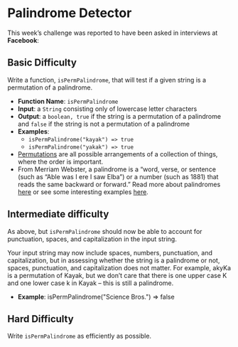 # Palindrome Detector

This week’s challenge was reported to have been asked in interviews at **Facebook**:

## Basic Difficulty

Write a function, `isPermPalindrome`, that will test if a given string is a permutation of a palindrome.

* **Function Name**: `isPermPalindrome`
* **Input**: a `String` consisting only of lowercase letter characters
* **Output**: a `boolean, true` if the string is a permutation of a palindrome and `false` if the string is not a permutation of a palindrome
* **Examples**:
  * `isPermPalindrome("kayak") => true`
  * `isPermPalindrome("yakak") => true`
* [Permutations](https://www.mathsisfun.com/definitions/permutation.html) are all possible arrangements of a collection of things, where the order is important.
* From Merriam Webster, a palindrome is a “word, verse, or sentence (such as “Able was I ere I saw Elba”) or a number (such as 1881) that reads the same backward or forward.” Read more about palindromes [here](https://en.wikipedia.org/wiki/Palindrome) or see some interesting examples [here](https://examples.yourdictionary.com/palindrome-examples.html).

## Intermediate difficulty

As above, but `isPermPalindrome` should now be able to account for punctuation, spaces, and capitalization in the input string.

Your input string may now include spaces, numbers, punctuation, and capitalization, but in assessing whether the string is a palindrome or not, spaces, punctuation, and capitalization does not matter. For example, akyKa is a permutation of Kayak, but we don’t care that there is one upper case K and one lower case k in Kayak – this is still a palindrome.
* **Example**: isPermPalindrome("Science Bros.") => false

## Hard Difficulty

Write `isPermPalindrome` as efficiently as possible.
